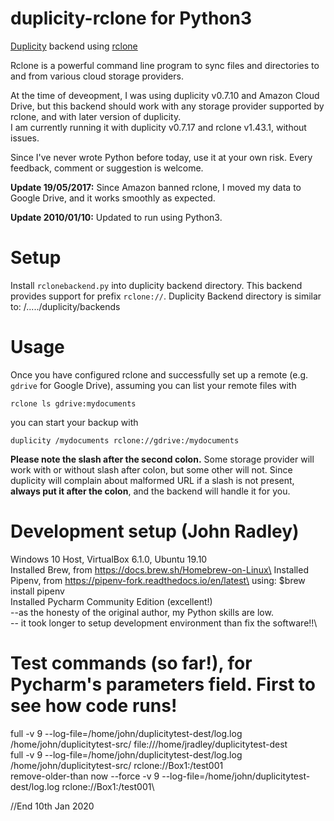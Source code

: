 # duplicity-rclone for Python3
[Duplicity](http://duplicity.nongnu.org/) backend using [rclone](http://rclone.org/)

Rclone is a powerful command line program to sync files and directories to and from various cloud storage providers.

At the time of deveopment, I was using duplicity v0.7.10 and Amazon Cloud Drive, but this backend should work with any storage provider supported by rclone, and with later version of duplicity.\
I am currently running it with duplicity v0.7.17 and rclone v1.43.1, without issues.

Since I've never wrote Python before today, use it at your own risk. Every feedback, comment or suggestion is welcome.

**Update 19/05/2017:** Since Amazon banned rclone, I moved my data to Google Drive, and it works smoothly as expected.

**Update 2010/01/10:** Updated to run using Python3.


# Setup
Install `rclonebackend.py` into duplicity backend directory. This backend provides support for prefix `rclone://`.
Duplicity Backend directory is similar to: /...../duplicity/backends

# Usage
Once you have configured rclone and successfully set up a remote (e.g. `gdrive` for Google Drive), assuming you can list your remote files with
```
rclone ls gdrive:mydocuments
```
you can start your backup with
```
duplicity /mydocuments rclone://gdrive:/mydocuments
```
**Please note the slash after the second colon.** Some storage provider will work with or without slash after colon, but some other will not. Since duplicity will complain about malformed URL if a slash is not present, **always put it after the colon**, and the backend will handle it for you.

# Development setup (John Radley)
Windows 10 Host, VirtualBox 6.1.0, Ubuntu 19.10\
Installed Brew, from https://docs.brew.sh/Homebrew-on-Linux\
Installed Pipenv, from https://pipenv-fork.readthedocs.io/en/latest\
  using: $brew install pipenv\
Installed Pycharm Community Edition (excellent!)\
--as the honesty of the original author, my Python skills are low.\
-- it took longer to setup development environment than fix the software!!\

# Test commands (so far!), for Pycharm's parameters field. First to see how code runs!
full -v 9 --log-file=/home/john/duplicitytest-dest/log.log /home/john/duplicitytest-src/ file:///home/jradley/duplicitytest-dest\
full -v 9 --log-file=/home/john/duplicitytest-dest/log.log /home/john/duplicitytest-src/ rclone://Box1:/test001\
remove-older-than now --force -v 9 --log-file=/home/john/duplicitytest-dest/log.log  rclone://Box1:/test001\


//End
10th Jan 2020


